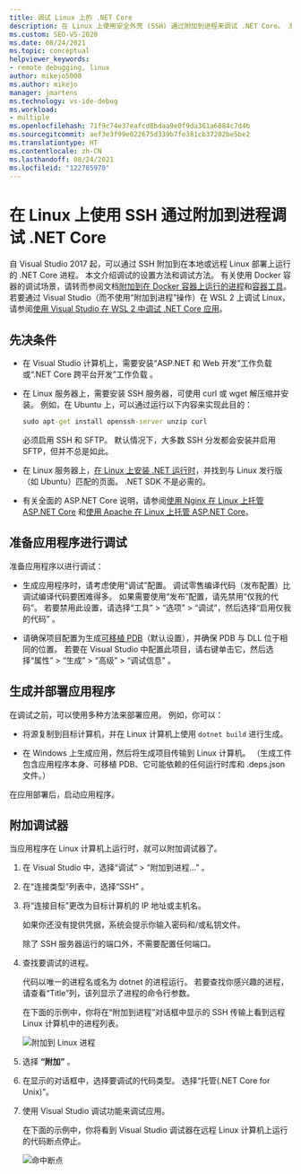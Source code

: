 ```yaml
---
title: 调试 Linux 上的 .NET Core
description: 在 Linux 上使用安全外壳 (SSH) 通过附加到进程来调试 .NET Core。 准备应用进行调试。 构建并部署应用。 附加调试程序。
ms.custom: SEO-VS-2020
ms.date: 08/24/2021
ms.topic: conceptual
helpviewer_keywords:
- remote debugging, linux
author: mikejo5000
ms.author: mikejo
manager: jmartens
ms.technology: vs-ide-debug
ms.workload:
- multiple
ms.openlocfilehash: 71f9c74e37eafcd8bdaa9e0f9da361a6684c7d4b
ms.sourcegitcommit: aef3e3f99e022675d339b7fe381cb37202be5be2
ms.translationtype: HT
ms.contentlocale: zh-CN
ms.lasthandoff: 08/24/2021
ms.locfileid: "122785970"
---
```

# <a name="debug-net-core-on-linux-using-ssh-by-attaching-to-a-process"></a>在 Linux 上使用 SSH 通过附加到进程调试 .NET Core

自 Visual Studio 2017 起，可以通过 SSH 附加到在本地或远程 Linux 部署上运行的 .NET Core 进程。 本文介绍调试的设置方法和调试方法。 有关使用 Docker 容器的调试场景，请转而参阅文档[附加到在 Docker 容器上运行的进程](../debugger/attach-to-process-running-in-docker-container.md)和[容器工具](../containers/edit-and-refresh.md)。 若要通过 Visual Studio（而不使用“附加到进程”操作）在 WSL 2 上调试 Linux，请参阅[使用 Visual Studio 在 WSL 2 中调试 .NET Core 应用](../debugger/debug-dotnet-core-in-wsl-2.md)。

## <a name="prerequisites"></a>先决条件

- 在 Visual Studio 计算机上，需要安装“ASP.NET 和 Web 开发”工作负载或“.NET Core 跨平台开发”工作负载 。

- 在 Linux 服务器上，需要安装 SSH 服务器，可使用 curl 或 wget 解压缩并安装。 例如，在 Ubuntu 上，可以通过运行以下内容来实现此目的：

  ``` cmd
  sudo apt-get install openssh-server unzip curl
  ```

  必须启用 SSH 和 SFTP。 默认情况下，大多数 SSH 分发都会安装并启用 SFTP，但并不总是如此。

- 在 Linux 服务器上，[在 Linux 上安装 .NET 运行时](/dotnet/core/install/linux)，并找到与 Linux 发行版（如 Ubuntu）匹配的页面。 .NET SDK 不是必需的。

- 有关全面的 ASP.NET Core 说明，请参阅[使用 Nginx 在 Linux 上托管 ASP.NET Core](/aspnet/core/host-and-deploy/linux-nginx) 和[使用 Apache 在 Linux 上托管 ASP.NET Core](/aspnet/core/host-and-deploy/linux-apache)。

## <a name="prepare-your-application-for-debugging"></a>准备应用程序进行调试

准备应用程序以进行调试：

- 生成应用程序时，请考虑使用“调试”配置。 调试零售编译代码（发布配置）比调试编译代码要困难得多。 如果需要使用“发布”配置，请先禁用“仅我的代码”。 若要禁用此设置，请选择“工具” > “选项” > “调试”，然后选择“启用仅我的代码”   。

- 请确保项目配置为生成[可移植 PDB](https://github.com/OmniSharp/omnisharp-vscode/wiki/Portable-PDBs)（默认设置），并确保 PDB 与 DLL 位于相同的位置。 若要在 Visual Studio 中配置此项目，请右键单击它，然后选择“属性” > “生成” > “高级” > “调试信息”   。

## <a name="build-and-deploy-the-application"></a>生成并部署应用程序

在调试之前，可以使用多种方法来部署应用。 例如，你可以：

- 将源复制到目标计算机，并在 Linux 计算机上使用 ```dotnet build``` 进行生成。

- 在 Windows 上生成应用，然后将生成项目传输到 Linux 计算机。 （生成工件包含应用程序本身、可移植 PDB、它可能依赖的任何运行时库和 .deps.json 文件。）

在应用部署后，启动应用程序。

## <a name="attach-the-debugger"></a>附加调试器

当应用程序在 Linux 计算机上运行时，就可以附加调试器了。

1. 在 Visual Studio 中，选择“调试” > “附加到进程…” 。

1. 在“连接类型”列表中，选择“SSH” 。

1. 将“连接目标”更改为目标计算机的 IP 地址或主机名。

   如果你还没有提供凭据，系统会提示你输入密码和/或私钥文件。

   除了 SSH 服务器运行的端口外，不需要配置任何端口。

1. 查找要调试的进程。

   代码以唯一的进程名或名为 dotnet 的进程运行。 若要查找你感兴趣的进程，请查看“Title”列，该列显示了进程的命令行参数。

   在下面的示例中，你将在“附加到进程”对话框中显示的 SSH 传输上看到远程 Linux 计算机中的进程列表。

   ![附加到 Linux 进程](media/remote-debug-linux-over-ssh-attach.png)

1. 选择 **“附加”** 。

1. 在显示的对话框中，选择要调试的代码类型。 选择“托管(.NET Core for Unix)”。

1. 使用 Visual Studio 调试功能来调试应用。

   在下面的示例中，你将看到 Visual Studio 调试器在远程 Linux 计算机上运行的代码断点停止。

   ![命中断点](media/remote-debug-linux-over-ssh-hit-breakpoint.png)